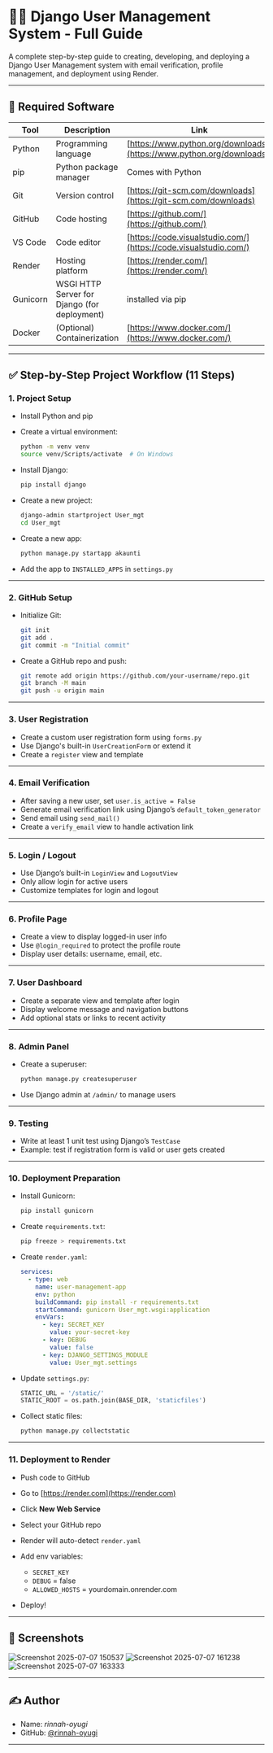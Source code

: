 # 🧑‍💻 Django User Management System - Full Guide

A complete step-by-step guide to creating, developing, and deploying a Django User Management system with email verification, profile management, and deployment using Render.

---

## 🧰 Required Software

| Tool     | Description                                  | Link                                                                   |
| -------- | -------------------------------------------- | ---------------------------------------------------------------------- |
| Python   | Programming language                         | [https://www.python.org/downloads/](https://www.python.org/downloads/) |
| pip      | Python package manager                       | Comes with Python                                                      |
| Git      | Version control                              | [https://git-scm.com/downloads](https://git-scm.com/downloads)         |
| GitHub   | Code hosting                                 | [https://github.com/](https://github.com/)                             |
| VS Code  | Code editor                                  | [https://code.visualstudio.com/](https://code.visualstudio.com/)       |
| Render   | Hosting platform                             | [https://render.com/](https://render.com/)                             |
| Gunicorn | WSGI HTTP Server for Django (for deployment) | installed via pip                                                      |
| Docker   | (Optional) Containerization                  | [https://www.docker.com/](https://www.docker.com/)                     |

---

## ✅ Step-by-Step Project Workflow (11 Steps)

### 1. **Project Setup**

* Install Python and pip
* Create a virtual environment:

  ```bash
  python -m venv venv
  source venv/Scripts/activate  # On Windows
  ```
* Install Django:

  ```bash
  pip install django
  ```
* Create a new project:

  ```bash
  django-admin startproject User_mgt
  cd User_mgt
  ```
* Create a new app:

  ```bash
  python manage.py startapp akaunti
  ```
* Add the app to `INSTALLED_APPS` in `settings.py`

---

### 2. **GitHub Setup**

* Initialize Git:

  ```bash
  git init
  git add .
  git commit -m "Initial commit"
  ```
* Create a GitHub repo and push:

  ```bash
  git remote add origin https://github.com/your-username/repo.git
  git branch -M main
  git push -u origin main
  ```

---

### 3. **User Registration**

* Create a custom user registration form using `forms.py`
* Use Django's built-in `UserCreationForm` or extend it
* Create a `register` view and template

---

### 4. **Email Verification**

* After saving a new user, set `user.is_active = False`
* Generate email verification link using Django’s `default_token_generator`
* Send email using `send_mail()`
* Create a `verify_email` view to handle activation link

---

### 5. **Login / Logout**

* Use Django’s built-in `LoginView` and `LogoutView`
* Only allow login for active users
* Customize templates for login and logout

---

### 6. **Profile Page**

* Create a view to display logged-in user info
* Use `@login_required` to protect the profile route
* Display user details: username, email, etc.

---

### 7. **User Dashboard**

* Create a separate view and template after login
* Display welcome message and navigation buttons
* Add optional stats or links to recent activity

---

### 8. **Admin Panel**

* Create a superuser:

  ```bash
  python manage.py createsuperuser
  ```
* Use Django admin at `/admin/` to manage users

---

### 9. **Testing**

* Write at least 1 unit test using Django’s `TestCase`
* Example: test if registration form is valid or user gets created

---

### 10. **Deployment Preparation**

* Install Gunicorn:

  ```bash
  pip install gunicorn
  ```
* Create `requirements.txt`:

  ```bash
  pip freeze > requirements.txt
  ```
* Create `render.yaml`:

  ```yaml
  services:
    - type: web
      name: user-management-app
      env: python
      buildCommand: pip install -r requirements.txt
      startCommand: gunicorn User_mgt.wsgi:application
      envVars:
        - key: SECRET_KEY
          value: your-secret-key
        - key: DEBUG
          value: false
        - key: DJANGO_SETTINGS_MODULE
          value: User_mgt.settings
  ```
* Update `settings.py`:

  ```python
  STATIC_URL = '/static/'
  STATIC_ROOT = os.path.join(BASE_DIR, 'staticfiles')
  ```
* Collect static files:

  ```bash
  python manage.py collectstatic
  ```

---

### 11. **Deployment to Render**

* Push code to GitHub
* Go to [https://render.com](https://render.com)
* Click **New Web Service**
* Select your GitHub repo
* Render will auto-detect `render.yaml`
* Add env variables:

  * `SECRET_KEY`
  * `DEBUG` = false
  * `ALLOWED_HOSTS` = yourdomain.onrender.com
* Deploy!

---

## 📸 Screenshots 
![Screenshot 2025-07-07 150537](https://github.com/user-attachments/assets/59e60d8c-fa27-444a-b246-f573279c6b22)
![Screenshot 2025-07-07 161238](https://github.com/user-attachments/assets/289e43f5-98fb-4892-8f63-f63a0052f129)
![Screenshot 2025-07-07 163333](https://github.com/user-attachments/assets/43814d87-8d6e-40d7-a705-d66e688fcc10)


---

## ✍️ Author

* Name: *rinnah-oyugi*
* GitHub: [@rinnah-oyugi](https://github.com/rinnah-oyugi)

---

